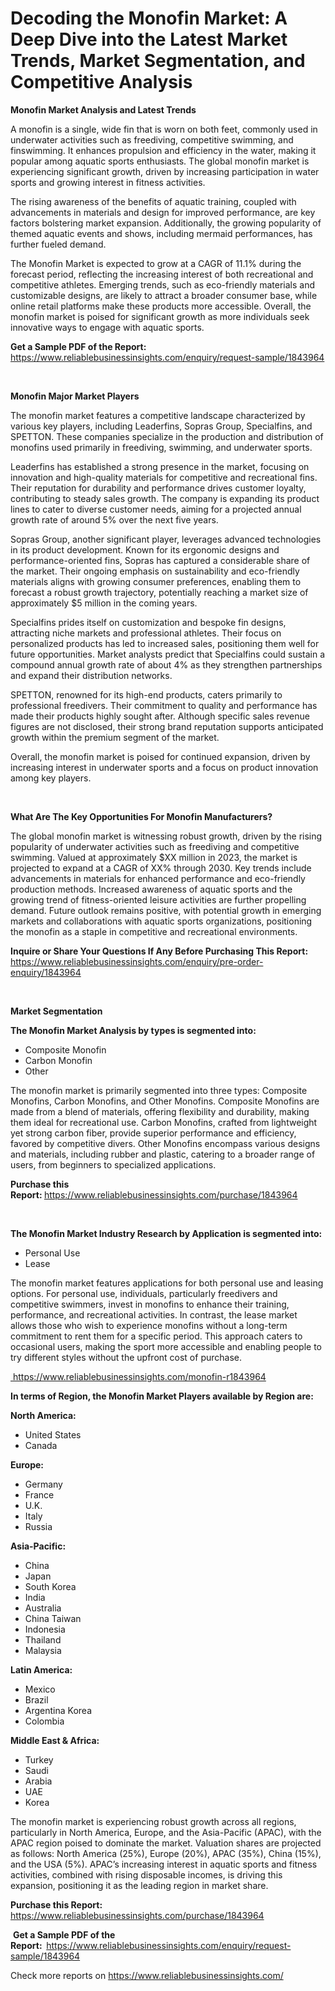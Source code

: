 <p><h1>Decoding the Monofin Market: A Deep Dive into the Latest Market Trends, Market Segmentation, and Competitive Analysis</h1></p><p><strong>Monofin Market Analysis and Latest Trends</strong></p>
<p><p>A monofin is a single, wide fin that is worn on both feet, commonly used in underwater activities such as freediving, competitive swimming, and finswimming. It enhances propulsion and efficiency in the water, making it popular among aquatic sports enthusiasts. The global monofin market is experiencing significant growth, driven by increasing participation in water sports and growing interest in fitness activities. </p><p>The rising awareness of the benefits of aquatic training, coupled with advancements in materials and design for improved performance, are key factors bolstering market expansion. Additionally, the growing popularity of themed aquatic events and shows, including mermaid performances, has further fueled demand. </p><p>The Monofin Market is expected to grow at a CAGR of 11.1% during the forecast period, reflecting the increasing interest of both recreational and competitive athletes. Emerging trends, such as eco-friendly materials and customizable designs, are likely to attract a broader consumer base, while online retail platforms make these products more accessible. Overall, the monofin market is poised for significant growth as more individuals seek innovative ways to engage with aquatic sports.</p></p>
<p><strong>Get a Sample PDF of the Report:&nbsp;</strong> <a href="https://www.reliablebusinessinsights.com/enquiry/request-sample/1843964?utm_campaign=2250&utm_medium=2&utm_source=Github&utm_content=ia&utm_term=06022025&utm_id=monofin">https://www.reliablebusinessinsights.com/enquiry/request-sample/1843964</a></p>
<p>&nbsp;</p>
<p><strong>Monofin Major Market Players</strong></p>
<p><p>The monofin market features a competitive landscape characterized by various key players, including Leaderfins, Sopras Group, Specialfins, and SPETTON. These companies specialize in the production and distribution of monofins used primarily in freediving, swimming, and underwater sports.</p><p>Leaderfins has established a strong presence in the market, focusing on innovation and high-quality materials for competitive and recreational fins. Their reputation for durability and performance drives customer loyalty, contributing to steady sales growth. The company is expanding its product lines to cater to diverse customer needs, aiming for a projected annual growth rate of around 5% over the next five years.</p><p>Sopras Group, another significant player, leverages advanced technologies in its product development. Known for its ergonomic designs and performance-oriented fins, Sopras has captured a considerable share of the market. Their ongoing emphasis on sustainability and eco-friendly materials aligns with growing consumer preferences, enabling them to forecast a robust growth trajectory, potentially reaching a market size of approximately $5 million in the coming years.</p><p>Specialfins prides itself on customization and bespoke fin designs, attracting niche markets and professional athletes. Their focus on personalized products has led to increased sales, positioning them well for future opportunities. Market analysts predict that Specialfins could sustain a compound annual growth rate of about 4% as they strengthen partnerships and expand their distribution networks.</p><p>SPETTON, renowned for its high-end products, caters primarily to professional freedivers. Their commitment to quality and performance has made their products highly sought after. Although specific sales revenue figures are not disclosed, their strong brand reputation supports anticipated growth within the premium segment of the market.</p><p>Overall, the monofin market is poised for continued expansion, driven by increasing interest in underwater sports and a focus on product innovation among key players.</p></p>
<p>&nbsp;</p>
<p><strong>What Are The Key Opportunities For Monofin Manufacturers?</strong></p>
<p><p>The global monofin market is witnessing robust growth, driven by the rising popularity of underwater activities such as freediving and competitive swimming. Valued at approximately $XX million in 2023, the market is projected to expand at a CAGR of XX% through 2030. Key trends include advancements in materials for enhanced performance and eco-friendly production methods. Increased awareness of aquatic sports and the growing trend of fitness-oriented leisure activities are further propelling demand. Future outlook remains positive, with potential growth in emerging markets and collaborations with aquatic sports organizations, positioning the monofin as a staple in competitive and recreational environments.</p></p>
<p><strong>Inquire or Share Your Questions If Any Before Purchasing This Report:</strong> <a href="https://www.reliablebusinessinsights.com/enquiry/pre-order-enquiry/1843964?utm_campaign=2250&utm_medium=2&utm_source=Github&utm_content=ia&utm_term=06022025&utm_id=monofin">https://www.reliablebusinessinsights.com/enquiry/pre-order-enquiry/1843964</a></p>
<p>&nbsp;</p>
<p><strong>Market Segmentation</strong></p>
<p><strong>The Monofin Market Analysis by types is segmented into:</strong></p>
<p><ul><li>Composite Monofin</li><li>Carbon Monofin</li><li>Other</li></ul></p>
<p><p>The monofin market is primarily segmented into three types: Composite Monofins, Carbon Monofins, and Other Monofins. Composite Monofins are made from a blend of materials, offering flexibility and durability, making them ideal for recreational use. Carbon Monofins, crafted from lightweight yet strong carbon fiber, provide superior performance and efficiency, favored by competitive divers. Other Monofins encompass various designs and materials, including rubber and plastic, catering to a broader range of users, from beginners to specialized applications.</p></p>
<p><strong>Purchase this Report:&nbsp;</strong><a href="https://www.reliablebusinessinsights.com/purchase/1843964?utm_campaign=2250&utm_medium=2&utm_source=Github&utm_content=ia&utm_term=06022025&utm_id=monofin">https://www.reliablebusinessinsights.com/purchase/1843964</a></p>
<p>&nbsp;</p>
<p><strong>The Monofin Market Industry Research by Application is segmented into:</strong></p>
<p><ul><li>Personal Use</li><li>Lease</li></ul></p>
<p><p>The monofin market features applications for both personal use and leasing options. For personal use, individuals, particularly freedivers and competitive swimmers, invest in monofins to enhance their training, performance, and recreational activities. In contrast, the lease market allows those who wish to experience monofins without a long-term commitment to rent them for a specific period. This approach caters to occasional users, making the sport more accessible and enabling people to try different styles without the upfront cost of purchase.</p></p>
<p><a href="https://www.reliablebusinessinsights.com/monofin-r1843964?utm_campaign=2250&utm_medium=2&utm_source=Github&utm_content=ia&utm_term=06022025&utm_id=monofin">&nbsp;https://www.reliablebusinessinsights.com/monofin-r1843964</a></p>
<p><strong>In terms of Region, the Monofin Market Players available by Region are:</strong></p>
<p>
    <p> <strong> North America: </strong>
        <ul>
            <li>United States</li>
            <li>Canada</li>
        </ul>
        </p> 
    <p> <strong> Europe: </strong>
        <ul>
            <li>Germany</li>
            <li>France</li>
            <li>U.K.</li>
            <li>Italy</li>
            <li>Russia</li>
        </ul>
        </p> 
    <p> <strong> Asia-Pacific: </strong>
        <ul>
            <li>China</li>
            <li>Japan</li>
            <li>South Korea</li>
            <li>India</li>
            <li>Australia</li>
            <li>China Taiwan</li>
            <li>Indonesia</li>
            <li>Thailand</li>
            <li>Malaysia</li>
        </ul>
        </p> 
    <p> <strong> Latin America: </strong>
        <ul>
            <li>Mexico</li>
            <li>Brazil</li>
            <li>Argentina Korea</li>
            <li>Colombia</li>
        </ul>
        </p> 
    <p> <strong> Middle East & Africa: </strong>
        <ul>
            <li>Turkey</li>
            <li>Saudi</li>
            <li>Arabia</li>
            <li>UAE</li>
            <li>Korea</li>
        </ul>
    </p>
    </p>
<p><p>The monofin market is experiencing robust growth across all regions, particularly in North America, Europe, and the Asia-Pacific (APAC), with the APAC region poised to dominate the market. Valuation shares are projected as follows: North America (25%), Europe (20%), APAC (35%), China (15%), and the USA (5%). APAC’s increasing interest in aquatic sports and fitness activities, combined with rising disposable incomes, is driving this expansion, positioning it as the leading region in market share.</p></p>
<p><strong>Purchase this Report: </strong><a href="https://www.reliablebusinessinsights.com/purchase/1843964?utm_campaign=2250&utm_medium=2&utm_source=Github&utm_content=ia&utm_term=06022025&utm_id=monofin">https://www.reliablebusinessinsights.com/purchase/1843964</a></p>
<p>&nbsp;<strong>Get a Sample PDF of the Report:&nbsp;&nbsp;</strong><a href="https://www.reliablebusinessinsights.com/enquiry/request-sample/1843964?utm_campaign=2250&utm_medium=2&utm_source=Github&utm_content=ia&utm_term=06022025&utm_id=monofin">https://www.reliablebusinessinsights.com/enquiry/request-sample/1843964</a></p>
<p><strong></strong></p>
<p>Check more reports on <a href="https://www.reliablebusinessinsights.com/?utm_campaign=2250&utm_medium=2&utm_source=Github&utm_content=ia&utm_term=06022025&utm_id=monofin">https://www.reliablebusinessinsights.com/</a></p>